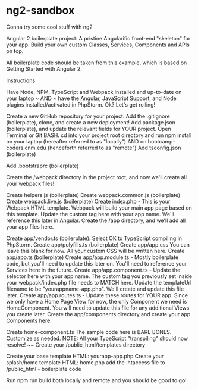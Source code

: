# ng2-sandbox
Gonna try some cool stuff with ng2



Angular 2 boilerplate project: A pristine Angularific front-end "skeleton" for your app. Build your own custom Classes, Services, Components and APIs on top.

All boilerplate code should be taken from this example, which is based on Getting Started with Angular 2.

Instructions

Have Node, NPM, TypeScript and Webpack installed and up-to-date on your laptop ~ AND ~ have the Angular, JavaScript Support, and Node plugins installed/activated in PhpStorm. Ok? Let's get rolling!

Create a new GitHub repository for your project. Add the .gitignore (boilerplate), clone, and create a new deployment!
Add package.json (boilerplate), and update the relevant fields for YOUR project.
Open Terminal or Git BASH. cd into your project root directory and run npm install on your laptop (hereafter referred to as "locally") AND on bootcamp-coders.cnm.edu (henceforth referred to as "remote")
Add tsconfig.json (boilerplate)

Add .bootstraprc (boilerplate)

Create the /webpack directory in the project root, and now we'll create all your webpack files!

Create helpers.js (boilerplate)
Create webpack.common.js (boilerplate)
Create webpack.live.js (boilerplate)
Create index.php - This is your Webpack HTML template. Webpack will build your main app page based on this template. Update the custom tag here with your app name. We'll reference this later in Angular.
Create the /app directory, and we'll add all your app files here.

Create app/vendor.ts (boilerplate). Select OK to TypeScript compiling in PhpStorm.
Create app/polyfills.ts (boilerplate)
Create app/app.css You can leave this blank for now. All your custom CSS will be written here.
Create app/app.ts (boilerplate)
Create app/app.module.ts - Mostly boilerplate code, but you'll need to update this later on. You'll need to reference your Services here in the future.
Create app/app.component.ts - Update the selector here with your app name. The custom tag you previously set inside your webpack/index.php file needs to MATCH here. Update the templateUrl filename to be "yourappname-app.php". We'll create and update this file later.
Create app/app.routes.ts - Update these routes for YOUR app. Since we only have a Home Page View for now, the only Component we need is HomeComponent. You will need to update this file for any additional Views you create later.
Create the app/components directory and create your app Components here.

Create home-component.ts The sample code here is BARE BONES. Customize as needed.
NOTE: All your TypeScript "transpiling" should now resolve! ~~
Create your /public_html/templates directory

Create your base template HTML: yourapp-app.php
Create your splash/home template HTML: home.php
add the .htaccess file to /public_html - boilerplate code

Run npm run build both locally and remote and you should be good to go!
